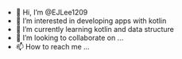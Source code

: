 - 👋 Hi, I’m @EJLee1209
- 👀 I’m interested in developing apps with kotlin
- 🌱 I’m currently learning kotlin and data structure
- 💞️ I’m looking to collaborate on ...
- 📫 How to reach me ...

<!---
EJLee1209/EJLee1209 is a ✨ special ✨ repository because its `README.md` (this file) appears on your GitHub profile.
You can click the Preview link to take a look at your changes.
--->
